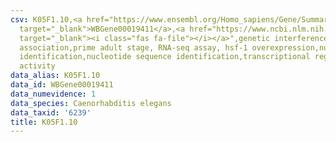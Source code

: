 ```yaml
---
csv: K05F1.10,<a href="https://www.ensembl.org/Homo_sapiens/Gene/Summary?db=core;g=WBGene00019411"
  target="_blank">WBGene00019411</a>,<a href="https://www.ncbi.nlm.nih.gov/pubmed/30894454"
  target="_blank"><i class="fas fa-file"></i></a>",genetic interference,functional
  association,prime adult stage, RNA-seq assay, hsf-1 overexpression,nucleotide sequence
  identification,nucleotide sequence identification,transcriptional regulation,up-regulates
  activity
data_alias: K05F1.10
data_id: WBGene00019411
data_numevidence: 1
data_species: Caenorhabditis elegans
data_taxid: '6239'
title: K05F1.10
---
```

